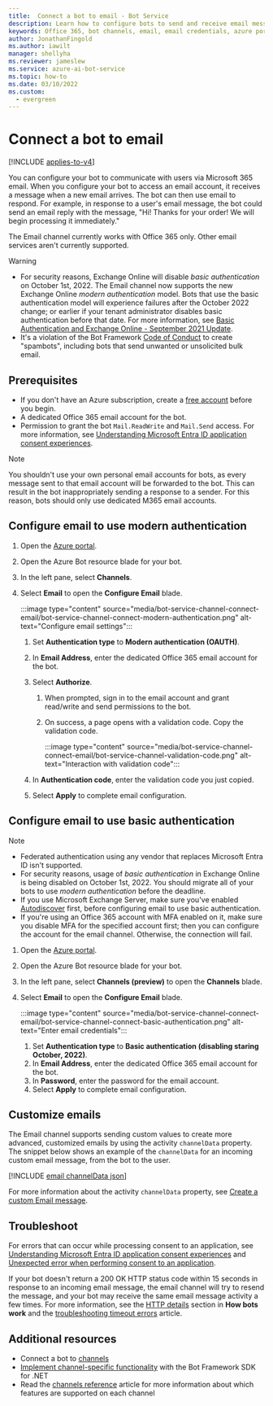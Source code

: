 ```yaml
---
title:  Connect a bot to email - Bot Service
description: Learn how to configure bots to send and receive email messages by connecting them to Microsoft 365 email. See how to customize messages.
keywords: Office 365, bot channels, email, email credentials, azure portal, custom email
author: JonathanFingold
ms.author: iawilt
manager: shellyha
ms.reviewer: jameslew
ms.service: azure-ai-bot-service
ms.topic: how-to
ms.date: 03/10/2022
ms.custom:
  - evergreen
---
```


# Connect a bot to email

[!INCLUDE [applies-to-v4](includes/applies-to-v4-current.md)]

You can configure your bot to communicate with users via Microsoft 365 email. When you configure your bot to access an email account, it receives a message when a new email arrives. The bot can then use email to respond. For example, in response to a user's email message, the bot could send an email reply with the message, "Hi! Thanks for your order! We will begin processing it immediately."

The Email channel currently works with Office 365 only. Other email services aren't currently supported.

> [!WARNING]
>
> - For security reasons, Exchange Online will disable _basic authentication_ on October 1st, 2022. The Email channel now supports the new Exchange Online _modern authentication_ model. Bots that use the basic authentication model will experience failures after the October 2022 change; or earlier if your tenant administrator disables basic authentication before that date. For more information, see [Basic Authentication and Exchange Online - September 2021 Update](https://techcommunity.microsoft.com/t5/exchange-team-blog/basic-authentication-and-exchange-online-september-2021-update/ba-p/2772210).
> - It's a violation of the Bot Framework [Code of Conduct](https://www.botframework.com/Content/Developer-Code-of-Conduct-for-Microsoft-Bot-Framework.htm) to create "spambots", including bots that send unwanted or unsolicited bulk email.

## Prerequisites

- If you don't have an Azure subscription, create a [free account](https://azure.microsoft.com/free/?WT.mc_id=A261C142F) before you begin.
- A dedicated Office 365 email account for the bot.
- Permission to grant the bot `Mail.ReadWrite` and `Mail.Send` access. For more information, see [Understanding Microsoft Entra ID application consent experiences](/azure/active-directory/develop/application-consent-experience).

> [!NOTE]
> You shouldn't use your own personal email accounts for bots, as every message sent to that email account will be forwarded to the bot. This can result in the bot inappropriately sending a response to a sender. For this reason, bots should only use dedicated M365 email accounts.

## Configure email to use modern authentication

1. Open the [Azure portal](https://portal.azure.com/).
1. Open the Azure Bot resource blade for your bot.
1. In the left pane, select **Channels**.
1. Select **Email** to open the **Configure Email** blade.

    :::image type="content" source="media/bot-service-channel-connect-email/bot-service-channel-connect-modern-authentication.png" alt-text="Configure email settings":::

    1. Set **Authentication type** to **Modern authentication (OAUTH)**.
    1. In **Email Address**, enter the dedicated Office 365 email account for the bot.
    1. Select **Authorize**.
        1. When prompted, sign in to the email account and grant read/write and send permissions to the bot.
        1. On success, a page opens with a validation code. Copy the validation code.

            :::image type="content" source="media/bot-service-channel-connect-email/bot-service-channel-validation-code.png" alt-text="Interaction with validation code":::

    1. In **Authentication code**, enter the validation code you just copied.
    1. Select **Apply** to complete email configuration.

## Configure email to use basic authentication

> [!NOTE]
>
> - Federated authentication using any vendor that replaces Microsoft Entra ID isn't supported.
> - For security reasons, usage of _basic authentication_ in Exchange Online is being disabled on October 1st, 2022.
>   You should migrate all of your bots to use _modern authentication_ before the deadline.
> - If you use Microsoft Exchange Server, make sure you've enabled [Autodiscover](/exchange/client-developer/exchange-web-services/autodiscover-for-exchange) first, before configuring email to use basic authentication.
> - If you're using an Office 365 account with MFA enabled on it, make sure you disable MFA for the specified account first; then you can configure the account for the email channel. Otherwise, the connection will fail.

1. Open the [Azure portal](https://portal.azure.com/).
1. Open the Azure Bot resource blade for your bot.
1. In the left pane, select **Channels (preview)** to open the **Channels** blade.
1. Select **Email** to open the **Configure Email** blade.

    :::image type="content" source="media/bot-service-channel-connect-email/bot-service-channel-connect-basic-authentication.png" alt-text="Enter email credentials":::

    1. Set **Authentication type** to **Basic authentication (disabling staring October, 2022)**.
    1. In **Email Address**, enter the dedicated Office 365 email account for the bot.
    1. In **Password**, enter the password for the email account.
    1. Select **Apply** to complete email configuration.

## Customize emails

The Email channel supports sending custom values to create more advanced, customized emails by using the activity `channelData` property.
The snippet below shows an example of the `channelData` for an incoming custom email message, from the bot to the user.

[!INCLUDE [email channelData json](includes/snippet-channelData-email.md)]

For more information about the activity `channelData` property, see [Create a custom Email message](v4sdk/bot-builder-channeldata.md#create-a-custom-email-message).

## Troubleshoot

For errors that can occur while processing consent to an application, see [Understanding Microsoft Entra ID application consent experiences](/azure/active-directory/develop/application-consent-experience) and [Unexpected error when performing consent to an application](/azure/active-directory/manage-apps/application-sign-in-unexpected-user-consent-error).

If your bot doesn't return a 200 OK HTTP status code within 15 seconds in response to an incoming email message, the email channel will try to resend the message, and your bot may receive the same email message activity a few times. For more information, see the [HTTP details](v4sdk/bot-builder-basics.md#http-details) section in **How bots work** and the [troubleshooting timeout errors](https://github.com/daveta/analytics/blob/master/troubleshooting_timeout.md) article.

## Additional resources

- Connect a bot to [channels](bot-service-manage-channels.md)
- [Implement channel-specific functionality](v4sdk/bot-builder-channeldata.md) with the Bot Framework SDK for .NET
- Read the [channels reference](bot-service-channels-reference.md) article for more information about which features are supported on each channel
